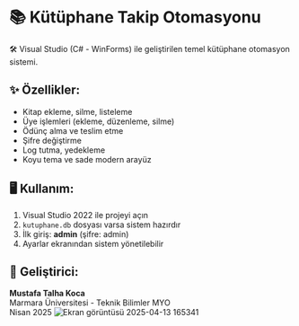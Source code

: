 # 📚 Kütüphane Takip Otomasyonu

🛠️ Visual Studio (C# - WinForms) ile geliştirilen temel kütüphane otomasyon sistemi.

## ✨ Özellikler:
- Kitap ekleme, silme, listeleme
- Üye işlemleri (ekleme, düzenleme, silme)
- Ödünç alma ve teslim etme
- Şifre değiştirme
- Log tutma, yedekleme
- Koyu tema ve sade modern arayüz

## 🖥️ Kullanım:
1. Visual Studio 2022 ile projeyi açın
2. `kutuphane.db` dosyası varsa sistem hazırdır
3. İlk giriş: **admin** (şifre: admin)
4. Ayarlar ekranından sistem yönetilebilir

## 🧠 Geliştirici:
**Mustafa Talha Koca**  
Marmara Üniversitesi - Teknik Bilimler MYO  
Nisan 2025
![Ekran görüntüsü 2025-04-13 165341](https://github.com/user-attachments/assets/1c0ff08e-32c6-4f28-897c-cf3af58e56eb)
